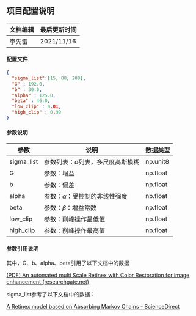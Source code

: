 ## 项目配置说明
|文档编辑|最后更新时间|
|-------|----------|
|李先雷|2021/11/16|

#### 配置文件

```json
{
  "sigma_list":[15, 80, 200],
  "G" : 192.0,
  "b" : 30.0,
  "alpha" : 125.0,
  "beta" : 46.0,
  "low_clip" : 0.01,
  "high_clip" : 0.99
}
```
#### 参数说明
|参数|说明|数据类型|
|----|----|----|
|sigma_list|参数列表：$\sigma$列表，多尺度高斯模糊|np.unit8|
|G|参数：增益|np.float|
|b|参数：偏差|np.float|
|alpha|参数：$\alpha$：受控制的非线性强度|np.float|
|beta|参数：$\beta$：增益常数|np.float|
|low_clip|参数：削峰操作最低值|np.float|
|high_clip|参数：削峰操作最高值|np.float|

#### 参数引用说明

其中，G、b、alpha、beta引用了以下文档中的数据

[(PDF) An automated multi Scale Retinex with Color Restoration for image enhancement (researchgate.net)](https://www.researchgate.net/publication/254024214_An_automated_multi_Scale_Retinex_with_Color_Restoration_for_image_enhancement)

sigma_list参考了以下文档中的数据：

[A Retinex model based on Absorbing Markov Chains - ScienceDirect](https://www.sciencedirect.com/science/article/pii/S0020025515005903?via%3Dihub)

